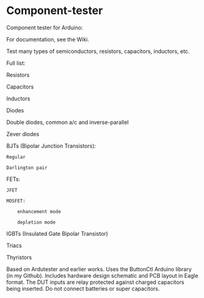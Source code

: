# Component-tester
Component tester for Arduino:

For documentation, see the Wiki.

Test many types of semiconductors, resistors, capacitors, inductors, etc.

Full list:

Resistors

Capacitors

Inductors

Diodes

Double diodes, common a/c and inverse-parallel

Zever diodes

BJTs (Bipolar Junction Transistors):

    Regular
  
    Darlington pair
  
FETs:

    JFET
  
    MOSFET:
  
        enhancement mode
    
        depletion mode
    
IGBTs (Insulated Gate Bipolar Transistor)

Triacs

Thyristors

Based on Ardutester and earlier works. Uses the ButtonCtl Arduino library (in my Github). Includes hardware design schematic and PCB layout in Eagle format.
The DUT inputs are relay protected against charged capacitors being inserted.
Do not connect batteries or super capacitors.

